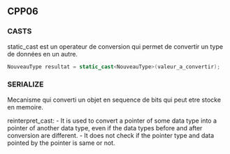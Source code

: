 ## CPP06

### CASTS

static_cast est un operateur de conversion qui permet de convertir un type de données en un autre.

```cpp
NouveauType resultat = static_cast<NouveauType>(valeur_a_convertir);
```

### SERIALIZE

Mecanisme qui converti un objet en sequence de bits qui peut etre stocke en memoire.

reinterpret_cast:
	- It is used to convert a pointer of some data type into a pointer of another data type, even if the data types before and after conversion are different.
	- It does not check if the pointer type and data pointed by the pointer is same or not.
